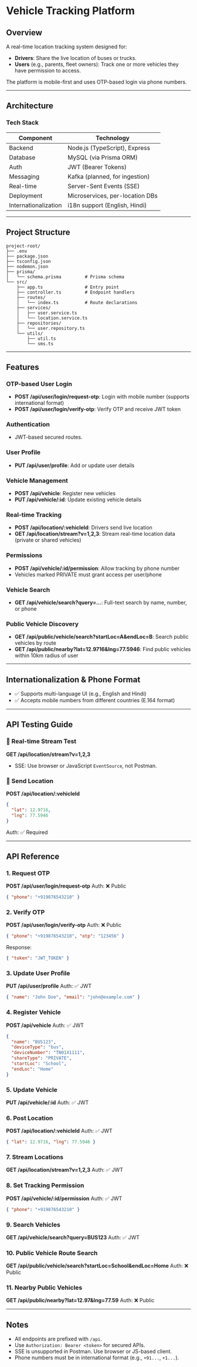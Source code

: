 # Vehicle Tracking Platform

## Overview

A real-time location tracking system designed for:

* **Drivers**: Share the live location of buses or trucks.
* **Users** (e.g., parents, fleet owners): Track one or more vehicles they have permission to access.

The platform is mobile-first and uses OTP-based login via phone numbers.

---

## Architecture

### Tech Stack

| Component            | Technology                      |
| -------------------- | ------------------------------- |
| Backend              | Node.js (TypeScript), Express   |
| Database             | MySQL (via Prisma ORM)          |
| Auth                 | JWT (Bearer Tokens)             |
| Messaging            | Kafka (planned, for ingestion)  |
| Real-time            | Server-Sent Events (SSE)        |
| Deployment           | Microservices, per-location DBs |
| Internationalization | i18n support (English, Hindi)   |

---

## Project Structure

```
project-root/
├── .env
├── package.json
├── tsconfig.json
├── nodemon.json
├── prisma/
│   └── schema.prisma         # Prisma schema
└── src/
    ├── app.ts                # Entry point
    ├── controller.ts         # Endpoint handlers
    ├── routes/
    │   └── index.ts          # Route declarations
    ├── services/
    │   ├── user.service.ts
    │   └── location.service.ts
    ├── repositories/
    │   └── user.repository.ts
    └── utils/
        ├── util.ts
        └── sms.ts
```

---

## Features

### OTP-based User Login

* **POST /api/user/login/request-otp**: Login with mobile number (supports international format)
* **POST /api/user/login/verify-otp**: Verify OTP and receive JWT token

### Authentication

* JWT-based secured routes.

### User Profile

* **PUT /api/user/profile**: Add or update user details

### Vehicle Management

* **POST /api/vehicle**: Register new vehicles
* **PUT /api/vehicle/\:id**: Update existing vehicle details

### Real-time Tracking

* **POST /api/location/\:vehicleId**: Drivers send live location
* **GET /api/location/stream?v=1,2,3**: Stream real-time location data (private or shared vehicles)

### Permissions

* **POST /api/vehicle/\:id/permission**: Allow tracking by phone number
* Vehicles marked PRIVATE must grant access per user/phone

### Vehicle Search

* **GET /api/vehicle/search?query=...**: Full-text search by name, number, or phone

### Public Vehicle Discovery

* **GET /api/public/vehicle/search?startLoc=A\&endLoc=B**: Search public vehicles by route
* **GET /api/public/nearby?lat=12.9716\&lng=77.5946**: Find public vehicles within 10km radius of user

---

## Internationalization & Phone Format

* ✅ Supports multi-language UI (e.g., English and Hindi)
* ✅ Accepts mobile numbers from different countries (E.164 format)

---

## API Testing Guide

### 🔁 Real-time Stream Test

**GET /api/location/stream?v=1,2,3**

* SSE: Use browser or JavaScript `EventSource`, not Postman.

### 📡 Send Location

**POST /api/location/\:vehicleId**

```json
{
  "lat": 12.9716,
  "lng": 77.5946
}
```

Auth: ✅ Required

---

## API Reference

### 1. Request OTP

**POST /api/user/login/request-otp**
Auth: ❌ Public

```json
{ "phone": "+919876543210" }
```

### 2. Verify OTP

**POST /api/user/login/verify-otp**
Auth: ❌ Public

```json
{ "phone": "+919876543210", "otp": "123456" }
```

Response:

```json
{ "token": "JWT_TOKEN" }
```

### 3. Update User Profile

**PUT /api/user/profile**
Auth: ✅ JWT

```json
{ "name": "John Doe", "email": "john@example.com" }
```

### 4. Register Vehicle

**POST /api/vehicle**
Auth: ✅ JWT

```json
{
  "name": "BUS123",
  "deviceType": "bus",
  "deviceNumber": "TN01X1111",
  "shareType": "PRIVATE",
  "startLoc": "School",
  "endLoc": "Home"
}
```

### 5. Update Vehicle

**PUT /api/vehicle/\:id**
Auth: ✅ JWT

### 6. Post Location

**POST /api/location/\:vehicleId**
Auth: ✅ JWT

```json
{ "lat": 12.9716, "lng": 77.5946 }
```

### 7. Stream Locations

**GET /api/location/stream?v=1,2,3**
Auth: ✅ JWT

### 8. Set Tracking Permission

**POST /api/vehicle/\:id/permission**
Auth: ✅ JWT

```json
{ "phone": "+919876543210" }
```

### 9. Search Vehicles

**GET /api/vehicle/search?query=BUS123**
Auth: ✅ JWT

### 10. Public Vehicle Route Search

**GET /api/public/vehicle/search?startLoc=School\&endLoc=Home**
Auth: ❌ Public

### 11. Nearby Public Vehicles

**GET /api/public/nearby?lat=12.97\&lng=77.59**
Auth: ❌ Public

---

## Notes

* All endpoints are prefixed with `/api`.
* Use `Authorization: Bearer <token>` for secured APIs.
* SSE is unsupported in Postman. Use browser or JS-based client.
* Phone numbers must be in international format (e.g., `+91...`, `+1...`).
